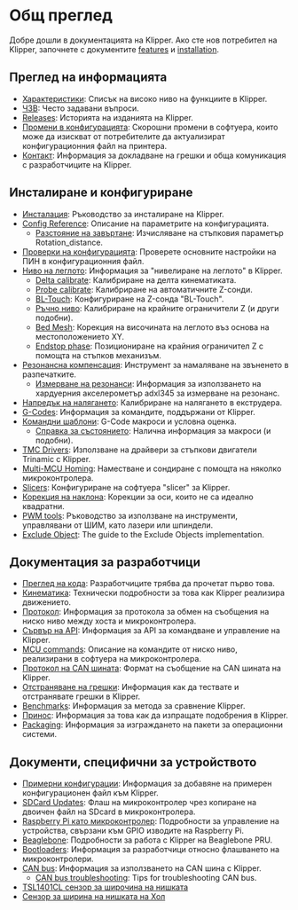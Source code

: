 # Общ преглед

Добре дошли в документацията на Klipper. Ако сте нов потребител на Klipper, започнете с документите [features](Features.md) и [installation](Installation.md).

## Преглед на информацията

- [Характеристики](Features.md): Списък на високо ниво на функциите в Klipper.
- [ЧЗВ](FAQ.md): Често задавани въпроси.
- [Releases](Releases.md): Историята на изданията на Klipper.
- [Промени в конфигурацията](Config_Changes.md): Скорошни промени в софтуера, които може да изискват от потребителите да актуализират конфигурационния файл на принтера.
- [Контакт](Contact.md): Информация за докладване на грешки и обща комуникация с разработчиците на Klipper.

## Инсталиране и конфигуриране

- [Инсталация](Installation.md): Ръководство за инсталиране на Klipper.
- [Config Reference](Config_Reference.md): Описание на параметрите на конфигурацията.
   - [Разстояние на завъртане](Rotation_Distance.md): Изчисляване на стъпковия параметър Rotation_distance.
- [Проверки на конфигурацията](Config_checks.md): Проверете основните настройки на ПИН в конфигурационния файл.
- [Ниво на леглото](Bed_Level.md): Информация за "нивелиране на леглото" в Klipper.
   - [Delta calibrate](Delta_Calibrate.md): Калибриране на делта кинематиката.
   - [Probe calibrate](Probe_Calibrate.md): Калибриране на автоматичните Z-сонди.
   - [BL-Touch](BLTouch.md): Конфигуриране на Z-сонда "BL-Touch".
   - [Ръчно ниво](Manual_Level.md): Калибриране на крайните ограничители Z (и други подобни).
   - [Bed Mesh](Bed_Mesh.md): Корекция на височината на леглото въз основа на местоположението XY.
   - [Endstop phase](Endstop_Phase.md): Позициониране на крайния ограничител Z с помощта на стъпков механизъм.
- [Резонансна компенсация](Resonance_Compensation.md): Инструмент за намаляване на звъненето в разпечатките.
   - [Измерване на резонанси](Measuring_Resonances.md): Информация за използването на хардуерния акселерометър adxl345 за измерване на резонанс.
- [Напредък на налягането](Pressure_Advance.md): Калибриране на налягането в екструдера.
- [G-Codes](G-Codes.md): Информация за командите, поддържани от Klipper.
- [Командни шаблони](Command_Templates.md): G-Code макроси и условна оценка.
   - [Справка за състоянието](Status_Reference.md): Налична информация за макроси (и подобни).
- [TMC Drivers](TMC_Drivers.md): Използване на драйвери за стъпкови двигатели Trinamic с Klipper.
- [Multi-MCU Homing](Multi_MCU_Homing.md): Наместване и сондиране с помощта на няколко микроконтролера.
- [Slicers](Slicers.md): Конфигуриране на софтуера "slicer" за Klipper.
- [Корекция на наклона](Skew_Correction.md): Корекции за оси, които не са идеално квадратни.
- [PWM tools](Using_PWM_Tools.md): Ръководство за използване на инструменти, управлявани от ШИМ, като лазери или шпиндели.
- [Exclude Object](Exclude_Object.md): The guide to the Exclude Objects implementation.

## Документация за разработчици

- [Преглед на кода](Code_Overview.md): Разработчиците трябва да прочетат първо това.
- [Кинематика](Kinematics.md): Технически подробности за това как Klipper реализира движението.
- [Протокол](Protocol.md): Информация за протокола за обмен на съобщения на ниско ниво между хоста и микроконтролера.
- [Сървър на API](API_Server.md): Информация за API за командване и управление на Klipper.
- [MCU commands](MCU_Commands.md): Описание на командите от ниско ниво, реализирани в софтуера на микроконтролера.
- [Протокол на CAN шината](CANBUS_protocol.md): Формат на съобщение на CAN шината на Klipper.
- [Отстраняване на грешки](Debugging.md): Информация как да тествате и отстранявате грешки в Klipper.
- [Benchmarks](Benchmarks.md): Информация за метода за сравнение Klipper.
- [Принос](CONTRIBUTING.md): Информация за това как да изпращате подобрения в Klipper.
- [Packaging](Packaging.md): Информация за изграждането на пакети за операционни системи.

## Документи, специфични за устройството

- [Примерни конфигурации](Example_Configs.md): Информация за добавяне на примерен конфигурационен файл към Klipper.
- [SDCard Updates](SDCard_Updates.md): Флаш на микроконтролер чрез копиране на двоичен файл на SDcard в микроконтролера.
- [Raspberry Pi като микроконтролер](RPi_microcontroller.md): Подробности за управление на устройства, свързани към GPIO изводите на Raspberry Pi.
- [Beaglebone](Beaglebone.md): Подробности за работа с Klipper на Beaglebone PRU.
- [Bootloaders](Bootloaders.md): Информация за разработчици относно флашването на микроконтролери.
- [CAN bus](CANBUS.md): Информация за използването на CAN шина с Klipper.
   - [CAN bus troubleshooting](CANBUS_Troubleshooting.md): Tips for troubleshooting CAN bus.
- [TSL1401CL сензор за широчина на нишката](TSL1401CL_Filament_Width_Sensor.md)
- [Сензор за ширина на нишката на Хол](Hall_Filament_Width_Sensor.md)
